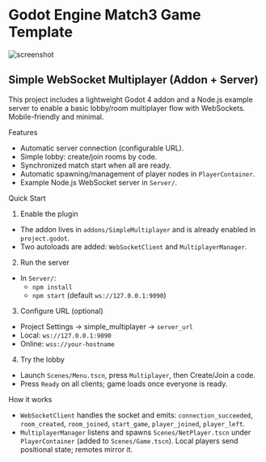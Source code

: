 # Godot Engine Match3 Game Template
![screenshot](https://user-images.githubusercontent.com/31243845/140289774-6552bb39-0747-4c4a-bd5f-6e92ae855b99.png)
## Simple WebSocket Multiplayer (Addon + Server)

This project includes a lightweight Godot 4 addon and a Node.js example server to enable a basic lobby/room multiplayer flow with WebSockets. Mobile-friendly and minimal.

Features
- Automatic server connection (configurable URL).
- Simple lobby: create/join rooms by code.
- Synchronized match start when all are ready.
- Automatic spawning/management of player nodes in `PlayerContainer`.
- Example Node.js WebSocket server in `Server/`.

Quick Start
1) Enable the plugin
- The addon lives in `addons/SimpleMultiplayer` and is already enabled in `project.godot`.
- Two autoloads are added: `WebSocketClient` and `MultiplayerManager`.

2) Run the server
- In `Server/`:
  - `npm install`
  - `npm start` (default `ws://127.0.0.1:9090`)

3) Configure URL (optional)
- Project Settings -> simple_multiplayer -> `server_url`
- Local: `ws://127.0.0.1:9090`
- Online: `wss://your-hostname`

4) Try the lobby
- Launch `Scenes/Menu.tscn`, press `Multiplayer`, then Create/Join a code.
- Press `Ready` on all clients; game loads once everyone is ready.

How it works
- `WebSocketClient` handles the socket and emits: `connection_succeeded`, `room_created`, `room_joined`, `start_game`, `player_joined`, `player_left`.
- `MultiplayerManager` listens and spawns `Scenes/NetPlayer.tscn` under `PlayerContainer` (added to `Scenes/Game.tscn`). Local players send positional state; remotes mirror it.
